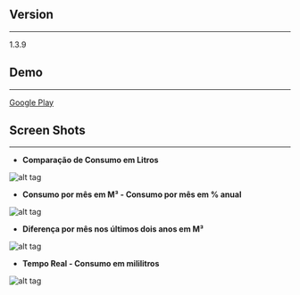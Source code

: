 ## Version
-----

1.3.9


## Demo
-----

[Google Play](https://play.google.com/store/apps/details?id=online.hydroflow)


## Screen Shots
-----

 - **Comparação de Consumo em Litros**
 
![alt tag](https://github.com/haizen007/HydroFlow/master/screenshots_readme/HydroFlow-App-Chart-01.png)


 - **Consumo por mês em M³ - Consumo por mês em % anual**
 
![alt tag](https://github.com/haizen007/HydroFlow/master/screenshots_readme/HydroFlow-App-Chart-02-03.png)


 - **Diferença por mês nos últimos dois anos em M³**
 
![alt tag](https://github.com/haizen007/HydroFlow/master/screenshots_readme/HydroFlow-App-Chart-04.png)


 - **Tempo Real - Consumo em mililitros**
 
![alt tag](https://github.com/haizen007/HydroFlow/master/screenshots_readme/HydroFlow-App-Real-Time.png)
